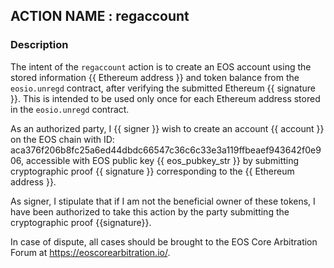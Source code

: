 ## ACTION NAME : regaccount

### Description

The intent of the `regaccount` action is to create an EOS account using the stored information {{ Ethereum address }} and token balance from the `eosio.unregd` contract, after verifying the submitted Ethereum {{ signature }}. This is intended to be used only once for each Ethereum address stored in the `eosio.unregd` contract.

As an authorized party, I {{ signer }} wish to create an account {{ account }} on the EOS chain with ID: aca376f206b8fc25a6ed44dbdc66547c36c6c33e3a119ffbeaef943642f0e906, accessible with EOS public key {{ eos_pubkey_str }} by submitting cryptographic proof {{ signature }} corresponding to the {{ Ethereum address }}.

As signer, I stipulate that if I am not the beneficial owner of these tokens, I have been authorized to take this action by the party submitting the cryptographic proof {{signature}}.

In case of dispute, all cases should be brought to the EOS Core Arbitration Forum at https://eoscorearbitration.io/.
